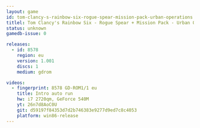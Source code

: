 ```yaml
---
layout: game
id: tom-clancy-s-rainbow-six-rogue-spear-mission-pack-urban-operations
titlel: Tom Clancy's Rainbow Six - Rogue Spear + Mission Pack - Urban Operations
status: unknown
gamedb-issue: 0

releases:
  - id: 8578
    region: eu
    version: 1.001
    discs: 1
    medium: gdrom

videos:
  - fingerprint: 8578 GD-ROM1/1 eu
    title: Intro auto run
    hw: i7 2720qm, GeForce 540M
    yt: 26n7d8AoC0U
    git: d59197f84353d7d2b746383e9277d9ed7c8c4053
    platform: win86-release
---
```

